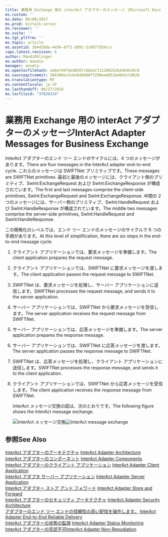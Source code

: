 ```yaml
---
title: 業務用 Exchange 用の interAct アダプターのメッセージ |Microsoft Docs
ms.custom: ''
ms.date: 06/08/2017
ms.prod: biztalk-server
ms.reviewer: ''
ms.suite: ''
ms.tgt_pltfrm: ''
ms.topic: article
ms.assetid: 3b443b8a-4e56-47f1-8d91-5c807fd54ccc
caps.latest.revision: 6
author: MandiOhlinger
ms.author: mandia
manager: anneta
ms.openlocfilehash: ea8e7d4f4ed8397c88a3cf21280352b446d629c8
ms.sourcegitcommit: 266308ec5c6a9d8d80ff298ee6051b4843c5d626
ms.translationtype: MT
ms.contentlocale: ja-JP
ms.lasthandoff: 06/27/2018
ms.locfileid: "37020154"
---
```

# <a name="interact-adapter-messages-for-business-exchange"></a><span data-ttu-id="7ec17-102">業務用 Exchange 用の interAct アダプターのメッセージ</span><span class="sxs-lookup"><span data-stu-id="7ec17-102">InterAct Adapter Messages for Business Exchange</span></span>
<span data-ttu-id="7ec17-103">InterAct アダプターのエンド ツー エンドのサイクルには、4 つのメッセージがあります。</span><span class="sxs-lookup"><span data-stu-id="7ec17-103">There are four messages in the InterAct adapter end-to-end cycle.</span></span> <span data-ttu-id="7ec17-104">これらのメッセージは SWIFTNet プリミティブです。</span><span class="sxs-lookup"><span data-stu-id="7ec17-104">These messages are SWIFTNet primitives.</span></span> <span data-ttu-id="7ec17-105">最初と最後のメッセージには、クライアント側のプリミティブ、SwInt:ExchangeRequest および SwInt:ExchangeResponse が構成されています。</span><span class="sxs-lookup"><span data-stu-id="7ec17-105">The first and last messages comprise the client-side primitives, SwInt:ExchangeRequest and SwInt:ExchangeResponse.</span></span> <span data-ttu-id="7ec17-106">中間の 2 つのメッセージには、サーバー側のプリミティブ、SwInt:HandleRequest および SwInt:HandleResponse が構成されています。</span><span class="sxs-lookup"><span data-stu-id="7ec17-106">The middle two messages comprise the server-side primitives, SwInt:HandleRequest and SwInt:HandleResponse.</span></span>  
  
 <span data-ttu-id="7ec17-107">この簡略化のレベルでは、エンド ツー エンドのメッセージのサイクルで 6 つの手順があります。</span><span class="sxs-lookup"><span data-stu-id="7ec17-107">At this level of simplification, there are six steps in the end-to-end message cycle:</span></span>  
  
1. <span data-ttu-id="7ec17-108">クライアント アプリケーションでは、要求メッセージを準備します。</span><span class="sxs-lookup"><span data-stu-id="7ec17-108">The client application prepares the request message.</span></span>  
  
2. <span data-ttu-id="7ec17-109">クライアント アプリケーションでは、SWIFTNet に要求メッセージを渡します。</span><span class="sxs-lookup"><span data-stu-id="7ec17-109">The client application passes the request message to SWIFTNet.</span></span>  
  
3. <span data-ttu-id="7ec17-110">SWIFTNet は、要求メッセージを処理し、サーバー アプリケーションに送信します。</span><span class="sxs-lookup"><span data-stu-id="7ec17-110">SWIFTNet processes the request message, and sends it to the server application.</span></span>  
  
4. <span data-ttu-id="7ec17-111">サーバー アプリケーションでは、SWIFTNet から要求メッセージを受信します。</span><span class="sxs-lookup"><span data-stu-id="7ec17-111">The server application receives the request message from SWIFTNet.</span></span>  
  
5. <span data-ttu-id="7ec17-112">サーバー アプリケーションでは、応答メッセージを準備します。</span><span class="sxs-lookup"><span data-stu-id="7ec17-112">The server application prepares the response message.</span></span>  
  
6. <span data-ttu-id="7ec17-113">サーバー アプリケーションでは、SWIFTNet に応答メッセージを渡します。</span><span class="sxs-lookup"><span data-stu-id="7ec17-113">The server application passes the response message to SWIFTNet.</span></span>  
  
7. <span data-ttu-id="7ec17-114">SWIFTNet は、応答メッセージを処理し、クライアント アプリケーションに送信します。</span><span class="sxs-lookup"><span data-stu-id="7ec17-114">SWIFTNet processes the response message, and sends it to the client application.</span></span>  
  
8. <span data-ttu-id="7ec17-115">クライアント アプリケーションでは、SWIFTNet から応答メッセージを受信します。</span><span class="sxs-lookup"><span data-stu-id="7ec17-115">The client application receives the response message from SWIFTNet.</span></span>  
  
   <span data-ttu-id="7ec17-116">InterAct メッセージ交換の図は、次のとおりです。</span><span class="sxs-lookup"><span data-stu-id="7ec17-116">The following figure shows the InterAct message exchange.</span></span>  
  
   <span data-ttu-id="7ec17-117">![InterAct メッセージ交換](../../adapters-and-accelerators/fileact-interact/media/12fbebc6-5ab7-4d7f-9f94-4069b22161fa.gif "12fbebc6-5ab7-4d7f-9f94-4069b22161fa")</span><span class="sxs-lookup"><span data-stu-id="7ec17-117">![InterAct message exchange](../../adapters-and-accelerators/fileact-interact/media/12fbebc6-5ab7-4d7f-9f94-4069b22161fa.gif "12fbebc6-5ab7-4d7f-9f94-4069b22161fa")</span></span>  
  
## <a name="see-also"></a><span data-ttu-id="7ec17-118">参照</span><span class="sxs-lookup"><span data-stu-id="7ec17-118">See Also</span></span>  
 <span data-ttu-id="7ec17-119">[InterAct アダプターのアーキテクチャ](../../adapters-and-accelerators/fileact-interact/interact-adapter-architecture.md) </span><span class="sxs-lookup"><span data-stu-id="7ec17-119">[InterAct Adapter Architecture](../../adapters-and-accelerators/fileact-interact/interact-adapter-architecture.md) </span></span>  
 <span data-ttu-id="7ec17-120">[InterAct アダプターのコンポーネント](../../adapters-and-accelerators/fileact-interact/interact-adapter-components.md) </span><span class="sxs-lookup"><span data-stu-id="7ec17-120">[InterAct Adapter Components](../../adapters-and-accelerators/fileact-interact/interact-adapter-components.md) </span></span>  
 <span data-ttu-id="7ec17-121">[InterAct アダプターのクライアント アプリケーション](../../adapters-and-accelerators/fileact-interact/interact-adapter-client-application.md) </span><span class="sxs-lookup"><span data-stu-id="7ec17-121">[InterAct Adapter Client Application](../../adapters-and-accelerators/fileact-interact/interact-adapter-client-application.md) </span></span>  
 <span data-ttu-id="7ec17-122">[InterAct アダプタ サーバー アプリケーション](../../adapters-and-accelerators/fileact-interact/interact-adapter-server-application.md) </span><span class="sxs-lookup"><span data-stu-id="7ec17-122">[InterAct Adapter Server Application](../../adapters-and-accelerators/fileact-interact/interact-adapter-server-application.md) </span></span>  
 <span data-ttu-id="7ec17-123">[InterAct アダプター ストア アンド フォワード](../../adapters-and-accelerators/fileact-interact/interact-adapter-store-and-forward.md) </span><span class="sxs-lookup"><span data-stu-id="7ec17-123">[InterAct Adapter Store and Forward](../../adapters-and-accelerators/fileact-interact/interact-adapter-store-and-forward.md) </span></span>  
 <span data-ttu-id="7ec17-124">[InterAct アダプターのセキュリティ アーキテクチャ](../../adapters-and-accelerators/fileact-interact/interact-adapter-security-architecture.md) </span><span class="sxs-lookup"><span data-stu-id="7ec17-124">[InterAct Adapter Security Architecture](../../adapters-and-accelerators/fileact-interact/interact-adapter-security-architecture.md) </span></span>  
 <span data-ttu-id="7ec17-125">[アダプターのエンド ツー エンドの信頼性の高い配信を操作します。](../../adapters-and-accelerators/fileact-interact/interact-adapter-end-to-end-reliable-delivery.md) </span><span class="sxs-lookup"><span data-stu-id="7ec17-125">[InterAct Adapter End-to-End Reliable Delivery](../../adapters-and-accelerators/fileact-interact/interact-adapter-end-to-end-reliable-delivery.md) </span></span>  
 <span data-ttu-id="7ec17-126">[InterAct アダプターの状態の監視](../../adapters-and-accelerators/fileact-interact/interact-adapter-status-monitoring.md) </span><span class="sxs-lookup"><span data-stu-id="7ec17-126">[InterAct Adapter Status Monitoring](../../adapters-and-accelerators/fileact-interact/interact-adapter-status-monitoring.md) </span></span>  
 [<span data-ttu-id="7ec17-127">InterAct アダプターの否認不可</span><span class="sxs-lookup"><span data-stu-id="7ec17-127">InterAct Adapter Non-Repudiation</span></span>](../../adapters-and-accelerators/fileact-interact/interact-adapter-non-repudiation.md)